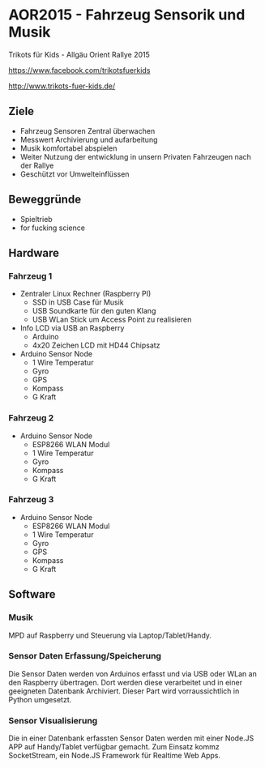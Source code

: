 AOR2015 - Fahrzeug Sensorik und Musik
=======

Trikots für Kids - Allgäu Orient Rallye 2015

https://www.facebook.com/trikotsfuerkids

http://www.trikots-fuer-kids.de/

## Ziele

  * Fahrzeug Sensoren Zentral überwachen
  * Messwert Archivierung und aufarbeitung
  * Musik komfortabel abspielen
  * Weiter Nutzung der entwicklung in unsern Privaten Fahrzeugen nach der Rallye
  * Geschützt vor Umwelteinflüssen
  
## Beweggründe

  * Spieltrieb
  * for fucking science

## Hardware

### Fahrzeug 1

  * Zentraler Linux Rechner (Raspberry PI) 
    - SSD in USB Case für Musik
    - USB Soundkarte für den guten Klang
    - USB WLan Stick um Access Point zu realisieren 
  * Info LCD via USB an Raspberry
    - Arduino 
    - 4x20 Zeichen LCD mit HD44 Chipsatz
  * Arduino Sensor Node
    - 1 Wire Temperatur
    - Gyro
    - GPS
    - Kompass
    - G Kraft

### Fahrzeug 2

  * Arduino Sensor Node
    - ESP8266 WLAN Modul
    - 1 Wire Temperatur
    - Gyro
    - Kompass
    - G Kraft

### Fahrzeug 3

  * Arduino Sensor Node
    - ESP8266 WLAN Modul
    - 1 Wire Temperatur
    - Gyro
    - GPS
    - Kompass
    - G Kraft

## Software

### Musik

MPD auf Raspberry und Steuerung via Laptop/Tablet/Handy.

### Sensor Daten Erfassung/Speicherung

Die Sensor Daten werden von Arduinos erfasst und via USB oder WLan an den Raspberry übertragen. Dort werden diese verarbeitet und in einer geeigneten Datenbank Archiviert. 
Dieser Part wird vorraussichtlich in Python umgesetzt. 

### Sensor Visualisierung

Die in einer Datenbank erfassten Sensor Daten werden mit einer Node.JS APP auf Handy/Tablet verfügbar gemacht. Zum Einsatz kommz SocketStream, ein Node.JS Framework für Realtime Web Apps.
